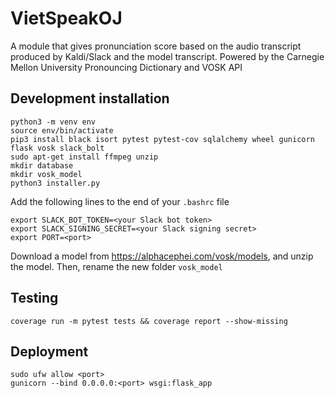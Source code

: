 # VietSpeakOJ
A module that gives pronunciation score based on the audio transcript produced by Kaldi/Slack and the model transcript. Powered by the Carnegie Mellon University Pronouncing Dictionary and VOSK API

## Development installation
```
python3 -m venv env
source env/bin/activate
pip3 install black isort pytest pytest-cov sqlalchemy wheel gunicorn flask vosk slack_bolt
sudo apt-get install ffmpeg unzip
mkdir database
mkdir vosk_model
python3 installer.py
```

Add the following lines to the end of your `.bashrc` file
```
export SLACK_BOT_TOKEN=<your Slack bot token>
export SLACK_SIGNING_SECRET=<your Slack signing secret>
export PORT=<port>
```

Download a model from https://alphacephei.com/vosk/models, and unzip the model. Then, rename the new folder `vosk_model`
## Testing
```
coverage run -m pytest tests && coverage report --show-missing
```
## Deployment
```
sudo ufw allow <port>
gunicorn --bind 0.0.0.0:<port> wsgi:flask_app
```
